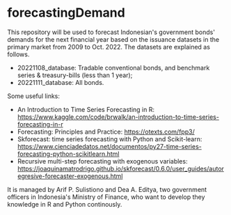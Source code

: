 # forecastingDemand

This repository will be used to forecast Indonesian's government bonds' demands for the next financial year based on the issuance datasets in the primary market from 2009 to Oct. 2022. The datasets are explained as follows. 
- 20221108_database: Tradable conventional bonds, and benchmark series & treasury-bills (less than 1 year);
- 20221111_database: All bonds.

Some useful links:
- An Introduction to Time Series Forecasting in R: https://www.kaggle.com/code/brwalk/an-introduction-to-time-series-forecasting-in-r
- Forecasting: Principles and Practice: https://otexts.com/fpp3/
- Skforecast: time series forecasting with Python and Scikit-learn: https://www.cienciadedatos.net/documentos/py27-time-series-forecasting-python-scikitlearn.html
- Recursive multi-step forecasting with exogenous variables: https://joaquinamatrodrigo.github.io/skforecast/0.6.0/user_guides/autoregresive-forecaster-exogenous.html

It is managed by Arif P. Sulistiono and Dea A. Editya, two government officers in Indonesia's Ministry of Finance, who want to develop they knowledge in R and Python continously.

